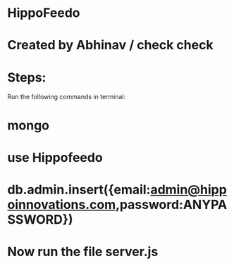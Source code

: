 # HippoFeedo
# Created by Abhinav / check check
#####
# Steps:
Run the following commands in terminal:
# mongo 
# use Hippofeedo
# db.admin.insert({email:admin@hippoinnovations.com,password:ANYPASSWORD})
# Now run the file server.js
